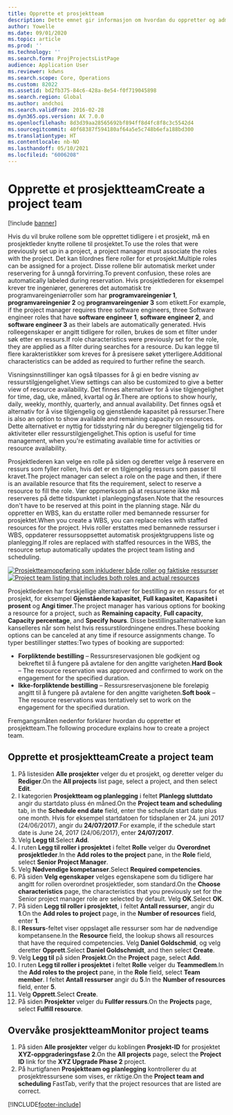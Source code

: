```yaml
---
title: Opprette et prosjektteam
description: Dette emnet gir informasjon om hvordan du oppretter og administrerer prosjektteam.
author: Yowelle
ms.date: 09/01/2020
ms.topic: article
ms.prod: ''
ms.technology: ''
ms.search.form: ProjProjectsListPage
audience: Application User
ms.reviewer: kdwns
ms.search.scope: Core, Operations
ms.custom: 82022
ms.assetid: bd2fb375-84c6-428a-8e54-f0f719045898
ms.search.region: Global
ms.author: andchoi
ms.search.validFrom: 2016-02-28
ms.dyn365.ops.version: AX 7.0.0
ms.openlocfilehash: 8d3d39aa28565692bf894ff8d4fc8f8c3c5542d4
ms.sourcegitcommit: 40f68387f594180af64a5e5c748b6efa188bd300
ms.translationtype: HT
ms.contentlocale: nb-NO
ms.lasthandoff: 05/10/2021
ms.locfileid: "6006208"
---
```

# <a name="create-a-project-team"></a><span data-ttu-id="f50bd-103">Opprette et prosjektteam</span><span class="sxs-lookup"><span data-stu-id="f50bd-103">Create a project team</span></span>

[!include [banner](../includes/banner.md)]

<span data-ttu-id="f50bd-104">Hvis du vil bruke rollene som ble opprettet tidligere i et prosjekt, må en prosjektleder knytte rollene til prosjektet.</span><span class="sxs-lookup"><span data-stu-id="f50bd-104">To use the roles that were previously set up in a project, a project manager must associate the roles with the project.</span></span> <span data-ttu-id="f50bd-105">Det kan tilordnes flere roller for et prosjekt.</span><span class="sxs-lookup"><span data-stu-id="f50bd-105">Multiple roles can be assigned for a project.</span></span> <span data-ttu-id="f50bd-106">Disse rollene blir automatisk merket under reservering for å unngå forvirring.</span><span class="sxs-lookup"><span data-stu-id="f50bd-106">To prevent confusion, these roles are automatically labeled during reservation.</span></span> <span data-ttu-id="f50bd-107">Hvis prosjektlederen for eksempel krever tre ingeniører, genereres det automatisk tre programvareingeniørroller som har **programvareingeniør 1**, **programvareingeniør 2** og **programvareingeniør 3** som etikett.</span><span class="sxs-lookup"><span data-stu-id="f50bd-107">For example, if the project manager requires three software engineers, three Software engineer roles that have **software engineer 1**, **software engineer 2**, and **software engineer 3** as their labels are automatically generated.</span></span> <span data-ttu-id="f50bd-108">Hvis rolleegenskaper er angitt tidligere for rollen, brukes de som et filter under søk etter en ressurs.</span><span class="sxs-lookup"><span data-stu-id="f50bd-108">If role characteristics were previously set for the role, they are applied as a filter during searches for a resource.</span></span> <span data-ttu-id="f50bd-109">Du kan legge til flere karakteristikker som kreves for å presisere søket ytterligere.</span><span class="sxs-lookup"><span data-stu-id="f50bd-109">Additional characteristics can be added as required to further refine the search.</span></span>

<span data-ttu-id="f50bd-110">Visningsinnstillinger kan også tilpasses for å gi en bedre visning av ressurstilgjengelighet.</span><span class="sxs-lookup"><span data-stu-id="f50bd-110">View settings can also be customized to give a better view of resource availability.</span></span> <span data-ttu-id="f50bd-111">Det finnes alternativer for å vise tilgjengelighet for time, dag, uke, måned, kvartal og år.</span><span class="sxs-lookup"><span data-stu-id="f50bd-111">There are options to show hourly, daily, weekly, monthly, quarterly, and annual availability.</span></span> <span data-ttu-id="f50bd-112">Det finnes også et alternativ for å vise tilgjengelig og gjenstående kapasitet på ressurser.</span><span class="sxs-lookup"><span data-stu-id="f50bd-112">There is also an option to show available and remaining capacity on resources.</span></span> <span data-ttu-id="f50bd-113">Dette alternativet er nyttig for tidsstyring når du beregner tilgjengelig tid for aktiviteter eller ressurstilgjengelighet.</span><span class="sxs-lookup"><span data-stu-id="f50bd-113">This option is useful for time management, when you're estimating available time for activities or resource availability.</span></span>

<span data-ttu-id="f50bd-114">Prosjektlederen kan velge en rolle på siden og deretter velge å reservere en ressurs som fyller rollen, hvis det er en tilgjengelig ressurs som passer til kravet.</span><span class="sxs-lookup"><span data-stu-id="f50bd-114">The project manager can select a role on the page and then, if there is an available resource that fits the requirement, select to reserve a resource to fill the role.</span></span> <span data-ttu-id="f50bd-115">Vær oppmerksom på at ressursene ikke må reserveres på dette tidspunktet i planleggingsfasen.</span><span class="sxs-lookup"><span data-stu-id="f50bd-115">Note that the resources don't have to be reserved at this point in the planning stage.</span></span> <span data-ttu-id="f50bd-116">Når du oppretter en WBS, kan du erstatte roller med bemannede ressurser for prosjektet.</span><span class="sxs-lookup"><span data-stu-id="f50bd-116">When you create a WBS, you can replace roles with staffed resources for the project.</span></span> <span data-ttu-id="f50bd-117">Hvis roller erstattes med bemannede ressurser i WBS, oppdaterer ressursoppsettet automatisk prosjektgruppens liste og planlegging.</span><span class="sxs-lookup"><span data-stu-id="f50bd-117">If roles are replaced with staffed resources in the WBS, the resource setup automatically updates the project team listing and scheduling.</span></span>

<span data-ttu-id="f50bd-118">[![Prosjektteamoppføring som inkluderer både roller og faktiske ressurser](./media/projectresourcing03-1024x368.jpg)](./media/projectresourcing03.jpg)</span><span class="sxs-lookup"><span data-stu-id="f50bd-118">[![Project team listing that includes both roles and actual resources](./media/projectresourcing03-1024x368.jpg)](./media/projectresourcing03.jpg)</span></span> 

<span data-ttu-id="f50bd-119">Prosjektlederen har forskjellige alternativer for bestilling av en ressurs for et prosjekt, for eksempel **Gjenstående kapasitet**, **Full kapasitet**, **Kapasitet i prosent** og **Angi timer**.</span><span class="sxs-lookup"><span data-stu-id="f50bd-119">The project manager has various options for booking a resource for a project, such as **Remaining capacity**, **Full capacity**, **Capacity percentage**, and **Specify hours**.</span></span> <span data-ttu-id="f50bd-120">Disse bestillingsalternativene kan kanselleres når som helst hvis ressurstilordningene endres.</span><span class="sxs-lookup"><span data-stu-id="f50bd-120">These booking options can be canceled at any time if resource assignments change.</span></span> <span data-ttu-id="f50bd-121">To typer bestillinger støttes:</span><span class="sxs-lookup"><span data-stu-id="f50bd-121">Two types of booking are supported:</span></span>

- <span data-ttu-id="f50bd-122">**Forpliktende bestilling** – Ressursreservasjonen ble godkjent og bekreftet til å fungere på avtalene for den angitte varigheten.</span><span class="sxs-lookup"><span data-stu-id="f50bd-122">**Hard Book** – The resource reservation was approved and confirmed to work on the engagement for the specified duration.</span></span>
- <span data-ttu-id="f50bd-123">**Ikke-forpliktende bestilling** – Ressursreservasjonene ble foreløpig angitt til å fungere på avtalene for den angitte varigheten.</span><span class="sxs-lookup"><span data-stu-id="f50bd-123">**Soft book** – The resource reservations was tentatively set to work on the engagement for the specified duration.</span></span>

<span data-ttu-id="f50bd-124">Fremgangsmåten nedenfor forklarer hvordan du oppretter et prosjektteam.</span><span class="sxs-lookup"><span data-stu-id="f50bd-124">The following procedure explains how to create a project team.</span></span>

## <a name="create-a-project-team"></a><span data-ttu-id="f50bd-125">Opprette et prosjektteam</span><span class="sxs-lookup"><span data-stu-id="f50bd-125">Create a project team</span></span>

1. <span data-ttu-id="f50bd-126">På listesiden **Alle prosjekter** velger du et prosjekt, og deretter velger du **Rediger**.</span><span class="sxs-lookup"><span data-stu-id="f50bd-126">On the **All projects** list page, select a project, and then select **Edit**.</span></span>
2. <span data-ttu-id="f50bd-127">I kategorien **Prosjektteam og planlegging** i feltet **Planlegg sluttdato** angir du startdato pluss én måned.</span><span class="sxs-lookup"><span data-stu-id="f50bd-127">On the **Project team and scheduling** tab, in the **Schedule end date** field, enter the schedule start date plus one month.</span></span> <span data-ttu-id="f50bd-128">Hvis for eksempel startdatoen for tidsplanen er 24. juni 2017 (24/06/2017), angir du **24/07/2017**.</span><span class="sxs-lookup"><span data-stu-id="f50bd-128">For example, if the schedule start date is June 24, 2017 (24/06/2017), enter **24/07/2017**.</span></span>
3. <span data-ttu-id="f50bd-129">Velg **Legg til**.</span><span class="sxs-lookup"><span data-stu-id="f50bd-129">Select **Add**.</span></span>
4. <span data-ttu-id="f50bd-130">I ruten **Legg til roller i prosjektet** i feltet **Rolle** velger du **Overordnet prosjektleder**.</span><span class="sxs-lookup"><span data-stu-id="f50bd-130">In the **Add roles to the project** pane, in the **Role** field, select **Senior Project Manager**.</span></span>
5. <span data-ttu-id="f50bd-131">Velg **Nødvendige kompetanser**.</span><span class="sxs-lookup"><span data-stu-id="f50bd-131">Select **Required competencies**.</span></span>
6. <span data-ttu-id="f50bd-132">På siden **Velg egenskaper** velges egenskapene som du tidligere har angitt for rollen overordnet prosjektleder, som standard.</span><span class="sxs-lookup"><span data-stu-id="f50bd-132">On the **Choose characteristics** page, the characteristics that you previously set for the Senior project manager role are selected by default.</span></span> <span data-ttu-id="f50bd-133">Velg **OK**.</span><span class="sxs-lookup"><span data-stu-id="f50bd-133">Select **OK**.</span></span>
7. <span data-ttu-id="f50bd-134">På siden **Legg til roller i prosjektet**, i feltet **Antall ressurser**, angir du **1**.</span><span class="sxs-lookup"><span data-stu-id="f50bd-134">On the **Add roles to project** page, in the **Number of resources** field, enter **1**.</span></span>
8. <span data-ttu-id="f50bd-135">I **Ressurs**-feltet viser oppslaget alle ressurser som har de nødvendige kompetansene.</span><span class="sxs-lookup"><span data-stu-id="f50bd-135">In the **Resource** field, the lookup shows all resources that have the required competencies.</span></span> <span data-ttu-id="f50bd-136">Velg **Daniel Goldschmid**, og velg deretter **Opprett**.</span><span class="sxs-lookup"><span data-stu-id="f50bd-136">Select **Daniel Goldschmidt**, and then select **Create**.</span></span>
9. <span data-ttu-id="f50bd-137">Velg **Legg til** på siden **Prosjekt**.</span><span class="sxs-lookup"><span data-stu-id="f50bd-137">On the **Project** page, select **Add**.</span></span>
10. <span data-ttu-id="f50bd-138">I ruten **Legg til roller i prosjektet** i feltet **Rolle** velger du **Teammedlem**.</span><span class="sxs-lookup"><span data-stu-id="f50bd-138">In the **Add roles to the project** pane, in the **Role** field, select **Team member**.</span></span> <span data-ttu-id="f50bd-139">I feltet **Antall ressurser** angir du **5**.</span><span class="sxs-lookup"><span data-stu-id="f50bd-139">In the **Number of resources** field, enter **5**.</span></span>
11. <span data-ttu-id="f50bd-140">Velg **Opprett**.</span><span class="sxs-lookup"><span data-stu-id="f50bd-140">Select **Create**.</span></span>
12. <span data-ttu-id="f50bd-141">På siden **Prosjekter** velger du **Fullfør ressurs**.</span><span class="sxs-lookup"><span data-stu-id="f50bd-141">On the **Projects** page, select **Fulfill resource**.</span></span>

## <a name="monitor-project-teams"></a><span data-ttu-id="f50bd-142">Overvåke prosjektteam</span><span class="sxs-lookup"><span data-stu-id="f50bd-142">Monitor project teams</span></span>
1. <span data-ttu-id="f50bd-143">På siden **Alle prosjekter** velger du koblingen **Prosjekt-ID** for prosjektet **XYZ-oppgraderingsfase 2**.</span><span class="sxs-lookup"><span data-stu-id="f50bd-143">On the **All projects** page, select the **Project ID** link for the **XYZ Upgrade Phase 2** project.</span></span>
2. <span data-ttu-id="f50bd-144">På hurtigfanen **Prosjektteam og planlegging** kontrollerer du at prosjektressursene som vises, er riktige.</span><span class="sxs-lookup"><span data-stu-id="f50bd-144">On the **Project team and scheduling** FastTab, verify that the project resources that are listed are correct.</span></span>


[!INCLUDE[footer-include](../includes/footer-banner.md)]
